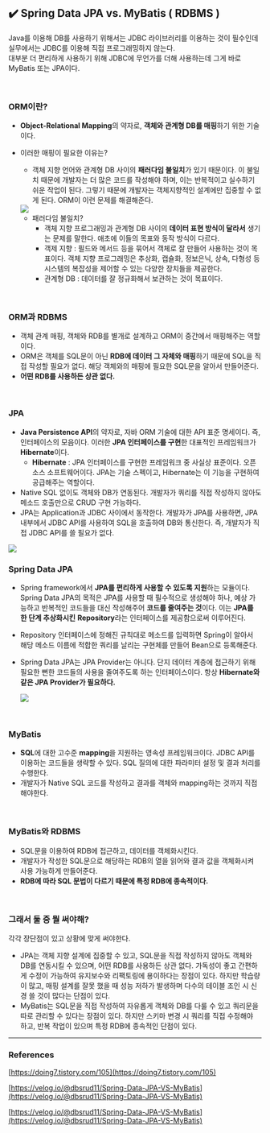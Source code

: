 ## :heavy_check_mark: Spring Data JPA vs. MyBatis ( RDBMS )

Java를 이용해 DB를 사용하기 위해서는 JDBC 라이브러리를 이용하는 것이 필수인데 실무에서는 JDBC를 이용해 직접 프로그래밍하지 않는다. <br/>
대부분 더 편리하게 사용하기 위해 JDBC에 무언가를 더해 사용하는데 그게 바로 MyBatis 또는 JPA이다. 

<br/>

### ORM이란?

* **Object-Relational Mapping**의 약자로, **객체와 관계형 DB를 매핑**하기 위한 기술이다.
* 이러한 매핑이 필요한 이유는?
    - 객체 지향 언어와 관계형 DB 사이의 **패러다임 불일치**가 있기 때문이다. 이 불일치 때문에 개발자는 더 많은 코드를 작성해야 하며, 이는 반복적이고 실수하기 쉬운 작업이 된다. 그렇기 때문에 개발자는 객체지향적인 설계에만 집중할 수 없게 된다. ORM이 이런 문제를 해결해준다.
    
    <img src="https://s3-us-west-2.amazonaws.com/secure.notion-static.com/ebe2d331-09ce-41aa-a931-0d4b3eb9b2b8/or_mapping.png">
    
    - 패러다임 불일치?
        - 객체 지향 프로그래밍과 관계형 DB 사이의 **데이터 표현 방식이 달라서** 생기는 문제를 말한다. 애초에 이들의 목표와 동작 방식이 다르다.
        - 객제 지향 : 필드와 메서드 등을 묶어서 객체로 잘 만들어 사용하는 것이 목표이다. 객체 지향 프로그래밍은 추상화, 캡슐화, 정보은닉, 상속, 다형성 등 시스템의 복잡성을 제어할 수 있는 다양한 장치들을 제공한다.
        - 관계형 DB : 데이터를 잘 정규화해서 보관하는 것이 목표이다.
        
<br/>

### ORM과 RDBMS

* 객체 관계 매핑, 객체와 RDB를 별개로 설계하고 ORM이 중간에서 매핑해주는 역할이다.
* ORM은 객체를 SQL문이 아닌 **RDB에 데이터 그 자체와 매핑**하기 때문에 SQL을 직접 작성할 필요가 없다. 해당 객체와의 매핑에 필요한 SQL문을 알아서 만들어준다.
* **어떤 RDB를 사용하든 상관 없다.**

<br/>

### JPA

* **Java Persistence API**의 약자로, 자바 ORM 기술에 대한 API 표준 명세이다. 즉, 인터페이스의 모음이다. 이러한 **JPA 인터페이스를 구현**한 대표적인 프레임워크가 **Hibernate**이다.
    - **Hibernate** : JPA 인터페이스를 구현한 프레임워크 중 사실상 표준이다. 오픈소스 소프트웨어이다. JPA는 기술 스펙이고, Hibernate는 이 기능을 구현하여 공급해주는 역할이다.
* Native SQL 없이도 객체와 DB가 연동된다. 개발자가 쿼리를 직접 작성하지 않아도 메소드 호출만으로 CRUD 구현 가능하다.
* JPA는 Application과 JDBC 사이에서 동작한다. 개발자가 JPA를 사용하면, JPA 내부에서 JDBC API를 사용하여 SQL을 호출하여 DB와 통신한다. 즉, 개발자가 직접 JDBC API를 쓸 필요가 없다.
<img src="https://s3-us-west-2.amazonaws.com/secure.notion-static.com/cadd4072-baf6-4281-9758-9b6eb73a2363/jpa_jdbc.png">
    
<br/>

### Spring Data JPA

* Spring framework에서 **JPA를 편리하게 사용할 수 있도록 지원**하는 모듈이다. Spring Data JPA의 목적은 JPA를 사용할 때 필수적으로 생성해야 하나, 예상 가능하고 반복적인 코드들을 대신 작성해주어 **코드를 줄여주는 것**이다. 이는 **JPA를 한 단계 추상화시킨** **Repository**라는 인터페이스를 제공함으로써 이루어진다.
* Repository 인터페이스에 정해진 규칙대로 메소드를 입력하면 Spring이 알아서 해당 메소드 이름에 적합한 쿼리를 날리는 구현체를 만들어 Bean으로 등록해준다.
* Spring Data JPA는 JPA Provider는 아니다. 단지 데이터 계층에 접근하기 위해 필요한 뻔한 코드들의 사용을 줄여주도록 하는 인터페이스이다. 항상 **Hibernate와 같은 JPA Provider가 필요하다.**
    
    <img src="https://s3-us-west-2.amazonaws.com/secure.notion-static.com/59a57cb4-dfea-4ae1-9cbf-a8df01d59ba4/jpa_hibernate_spring_data_jpa%EC%9D%98_%EA%B4%80%EA%B3%84.png">

<br/>

### MyBatis

* **SQL**에 대한 고수준 **mapping**을 지원하는 영속성 프레임워크이다. JDBC API를 이용하는 코드들을 생략할 수 있다. SQL 질의에 대한 파라미터 설정 및 결과 처리를 수행한다.
* 개발자가 Native SQL 코드를 작성하고 결과를 객체와 mapping하는 것까지 직접 해야한다.

<br/>

### MyBatis와 RDBMS

* SQL문을 이용하여 RDB에 접근하고, 데이터를 객체화시킨다.
* 개발자가 작성한 SQL문으로 해당하는 RDB의 열을 읽어와 결과 값을 객체화시켜 사용 가능하게 만들어준다.
* **RDB에 따라 SQL 문법이 다르기 때문에 특정 RDB에 종속적이다.**

<br/>

### 그래서 둘 중 뭘 써야해?

각각 장단점이 있고 상황에 맞게 써야한다.

* JPA는 객체 지향 설계에 집중할 수 있고, SQL문을 직접 작성하지 않아도 객체와 DB를 연동시킬 수 있으며, 어떤 RDB를 사용하든 상관 없다. 가독성이 좋고 간편하게 수정이 가능하여 유지보수와 리팩토링에 용이하다는 장점이 있다. 하지만 학습량이 많고, 매핑 설계를 잘못 했을 때 성능 저하가 발생하며 다수의 테이블 조인 시 신경 쓸 것이 많다는 단점이 있다.
* MyBatis는 SQL문을 직접 작성하여 자유롭게 객체와 DB를 다룰 수 있고 쿼리문을 따로 관리할 수 있다는 장점이 있다. 하지만 스키마 변경 시 쿼리를 직접 수정해야 하고, 반복 작업이 있으며 특정 RDB에 종속적인 단점이 있다.
 
<hr/>

### References

[https://doing7.tistory.com/105](https://doing7.tistory.com/105)

[https://velog.io/@dbsrud11/Spring-Data-JPA-VS-MyBatis](https://velog.io/@dbsrud11/Spring-Data-JPA-VS-MyBatis)

[https://velog.io/@dbsrud11/Spring-Data-JPA-VS-MyBatis](https://velog.io/@dbsrud11/Spring-Data-JPA-VS-MyBatis)
